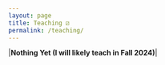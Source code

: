 ```yaml
---
layout: page
title: Teaching ⚂
permalink: /teaching/
---
```


|**Nothing Yet (I will likely teach in Fall 2024)**|